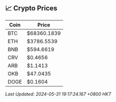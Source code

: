 ## 📈 Crypto Prices

| Coin | Price |
| ---- | ----- |
| BTC | $68360.1839 |
| ETH | $3786.5539 |
| BNB | $594.6619 |
| CRV | $0.4656 |
| ARB | $1.1413 |
| OKB | $47.0435 |
| DOGE | $0.1604 |

_Last Updated: 2024-05-31 19:17:24.167 +0800 HKT_